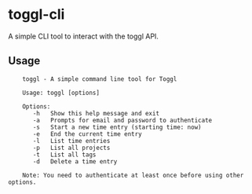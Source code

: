 # toggl-cli

A simple CLI tool to interact with the toggl API.

## Usage

``` text
    toggl - A simple command line tool for Toggl

    Usage: toggl [options]
    
    Options:
       -h   Show this help message and exit
       -a   Prompts for email and password to authenticate
       -s   Start a new time entry (starting time: now)
       -e   End the current time entry
       -l   List time entries
       -p   List all projects
       -t   List all tags
       -d   Delete a time entry
    
    Note: You need to authenticate at least once before using other options.
```

 